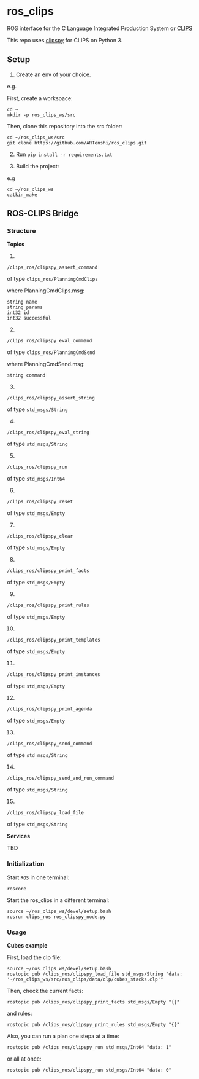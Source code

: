 # ros_clips

ROS interface for the C Language Integrated Production System or [CLIPS](https://clipsrules.net/)

This repo uses [clipspy](https://github.com/noxdafox/clipspy/) for CLIPS on Python 3.

## Setup

1. Create an env of your choice.

e.g.

First, create a workspace:

```
cd ~
mkdir -p ros_clips_ws/src
```

Then, clone this repository into the src folder:

```
cd ~/ros_clips_ws/src
git clone https://github.com/ARTenshi/ros_clips.git
```

2. Run ```pip install -r requirements.txt```

3. Build the project:

e.g 

```
cd ~/ros_clips_ws
catkin_make
```

## ROS-CLIPS Bridge

### Structure

**Topics**

1. 
```
/clips_ros/clipspy_assert_command
```

of type `clips_ros/PlanningCmdClips`

where PlanningCmdClips.msg:

```
string name
string params
int32 id
int32 successful
```

2. 
```
/clips_ros/clipspy_eval_command
```

of type `clips_ros/PlanningCmdSend`

where PlanningCmdSend.msg:

```
string command
```


3. 
```
/clips_ros/clipspy_assert_string
```

of type `std_msgs/String`

4. 
```
/clips_ros/clipspy_eval_string
```

of type `std_msgs/String`



5. 
```
/clips_ros/clipspy_run
```

of type `std_msgs/Int64`

6. 
```
/clips_ros/clipspy_reset
```

of type `std_msgs/Empty`


7. 
```
/clips_ros/clipspy_clear
```

of type `std_msgs/Empty`

8. 
```
/clips_ros/clipspy_print_facts
```

of type `std_msgs/Empty`

9. 
```
/clips_ros/clipspy_print_rules
```

of type `std_msgs/Empty`

10. 
```
/clips_ros/clipspy_print_templates
```

of type `std_msgs/Empty`

11. 
```
/clips_ros/clipspy_print_instances
```

of type `std_msgs/Empty`

12. 
```
/clips_ros/clipspy_print_agenda
```

of type `std_msgs/Empty`



13. 
```
/clips_ros/clipspy_send_command
```

of type `std_msgs/String`

14. 
```
/clips_ros/clipspy_send_and_run_command
```

of type `std_msgs/String`

15. 
```
/clips_ros/clipspy_load_file
```

of type `std_msgs/String`


**Services**

TBD

### Initialization

Start `ROS` in one terminal:

```
roscore
```

Start the ros_clips in a different terminal:

```
source ~/ros_clips_ws/devel/setup.bash
rosrun clips_ros ros_clipspy_node.py
```

### Usage

**Cubes example**

First, load the clp file:

```
source ~/ros_clips_ws/devel/setup.bash
rostopic pub /clips_ros/clipspy_load_file std_msgs/String "data: '~/ros_clips_ws/src/ros_clips/data/clp/cubes_stacks.clp'" 
```

Then, check the current facts:

```
rostopic pub /clips_ros/clipspy_print_facts std_msgs/Empty "{}"
```

and rules:

```
rostopic pub /clips_ros/clipspy_print_rules std_msgs/Empty "{}"
```

Also, you can run a plan one stepa at a time:

```
rostopic pub /clips_ros/clipspy_run std_msgs/Int64 "data: 1"
```

or all at once:

```
rostopic pub /clips_ros/clipspy_run std_msgs/Int64 "data: 0"
```
